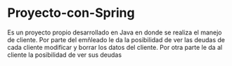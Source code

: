 # Proyecto-con-Spring
  Es un proyecto propio desarrollado en Java en donde se realiza el manejo de cliente.
  Por parte del emñleado le da la posibilidad de ver las deudas de cada cliente modificar y borrar los datos del cliente. Por otra parte le da al cliente la posibilidad de ver sus deudas
